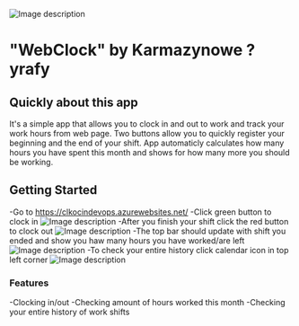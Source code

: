 ![Image description](https://i.imgur.com/ngUsoWWh.jpg)

# "WebClock" by Karmazynowe ?yrafy

## Quickly about this app
 It's a simple app that allows you to clock in and out to work and track your work hours from web page. Two buttons allow you to quickly register your beginning and the end of your shift. App automaticly calculates how many hours you have spent this month and shows for how many more you should be working.



## Getting Started
-Go to https://clkocindevops.azurewebsites.net/
-Click green button to clock in
![Image description](https://cdn.discordapp.com/attachments/739775149859143694/748826917179752468/siZFTbi.png)
-After you finish your shift click the red button to clock out
![Image description](https://cdn.discordapp.com/attachments/739775149859143694/748827633202102273/unknown.png)
-The top bar should update with shift you ended and show you haw many hours you have worked/are left
![Image description](https://cdn.discordapp.com/attachments/739775149859143694/748827972282220564/unknown.png)
-To check your entire history click calendar icon in top left corner
![Image description](https://cdn.discordapp.com/attachments/739775149859143694/748828679135821874/unknown.png)



### Features

-Clocking in/out
-Checking amount of hours worked this month
-Checking your entire history of work shifts

